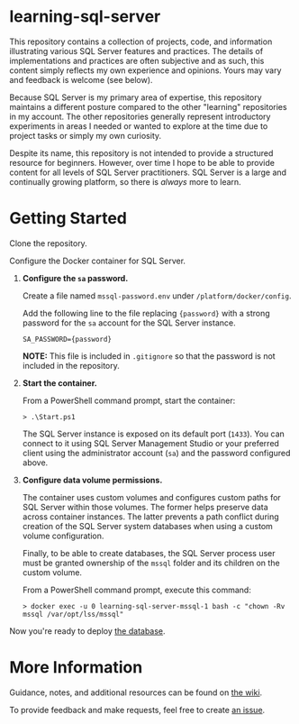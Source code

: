 # learning-sql-server

This repository contains a collection of projects, code, and information illustrating various SQL Server features and practices. The details of implementations and practices are often subjective and as such, this content simply reflects my own experience and opinions. Yours may vary and feedback is welcome (see below).

Because SQL Server is my primary area of expertise, this repository maintains a different posture compared to the other "learning" repositories in my account. The other repositories generally represent introductory experiments in areas I needed or wanted to explore at the time due to project tasks or simply my own curiosity.

Despite its name, this repository is not intended to provide a structured resource for beginners. However, over time I hope to be able to provide content for all levels of SQL Server practitioners. SQL Server is a large and continually growing platform, so there is *always* more to learn.

# Getting Started

Clone the repository.

Configure the Docker container for SQL Server.

1. **Configure the `sa` password.**

   Create a file named `mssql-password.env` under `/platform/docker/config`.

   Add the following line to the file replacing `{password}` with a strong password for the `sa` account for the SQL Server instance.

   ```
   SA_PASSWORD={password}
   ```

   **NOTE:** This file is included in `.gitignore` so that the password is not included in the repository.

1. **Start the container.**

   From a PowerShell command prompt, start the container:

   ```
   > .\Start.ps1
   ```

   The SQL Server instance is exposed on its default port (`1433`). You can connect to it using SQL Server Management Studio or your preferred client using the administrator account (`sa`) and the password configured above.

1. **Configure data volume permissions.**

   The container uses custom volumes and configures custom paths for SQL Server within those volumes. The former helps preserve data across container instances. The latter prevents a path conflict during creation of the SQL Server system databases when using a custom volume configuration.

   Finally, to be able to create databases, the SQL Server process user must be granted ownership of the `mssql` folder and its children on the custom volume.

   From a PowerShell command prompt, execute this command:

   ```
   > docker exec -u 0 learning-sql-server-mssql-1 bash -c "chown -Rv mssql /var/opt/lss/mssql"
   ```

Now you're ready to deploy [the database](../../wiki/Learning-Database).

# More Information

Guidance, notes, and additional resources can be found on [the wiki](../../wiki).

To provide feedback and make requests, feel free to create [an issue](../../issues).
